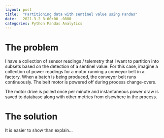 ```yaml
---
layout: post
title:  "Partitioning data with sentinel value using Pandas"
date:   2021-3-2 8:00:00 -0800
categories: Python Pandas Analytics
---
```


# The problem

I have a collection of sensor readings / telemetry that I want to partition into subsets based on the detection
of a sentinel value. For this case, imagine a collection of power readings for a motor running a conveyor
belt in a factory. When a batch is being produced, the conveyor belt runs continuously. The belt motor
is powered off during process change-overs.

The motor drive is polled once per minute and instantaneous power draw is saved to database along with
other metrics from elsewhere in the process.

# The solution

It is easier to show than explain...

<script src="https://gist.github.com/vschmidt94/fe6ef6b74a89437f50b3b79fe615f996.js"></script>


